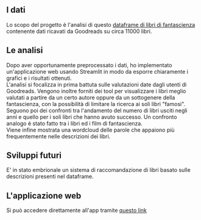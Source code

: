 ## I dati
Lo scopo del progetto è l'analisi di questo [dataframe di libri di fantascienza](https://www.kaggle.com/datasets/tanguypledel/science-fiction-books-subgenres) 
contenente dati ricavati da Goodreads su circa 11000 libri.
## Le analisi
Dopo aver opportunamente preprocessato i dati, ho implementato un'applicazione web usando Streamlit in modo da esporre chiaramente i grafici e i risultati ottenuti.  
L'analisi si focalizza in prima battuta sulle valutazioni date dagli utenti di Goodreads. Vengono inoltre forniti dei tool per visualizzare i libri meglio valutati a partire da un certo autore oppure
da un sottogenere della fantascienza, con la possibilità di limitare la ricerca ai soli libri "famosi".  
Seguono poi dei confronti tra l'andamento del numero di libri usciti negli anni e quello per i soli libri che hanno avuto successo. Un confronto analogo è stato fatto tra i libri ed i film di fantascienza.  
Viene infine mostrata una wordcloud delle parole che appaiono più frequentemente nelle descrizioni dei libri.
## Sviluppi futuri
E' in stato embrionale un sistema di raccomandazione di libri basato sulle descrizioni presenti nel dataframe.
## L'applicazione web
Si può accedere direttamente all'app tramite [questo link](https://hedachiara-progetto-se2-app-qpraiq.streamlit.app/) 
